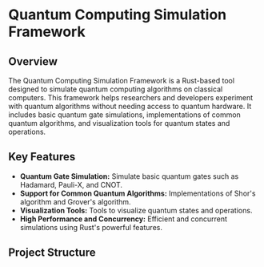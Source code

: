 # Quantum Computing Simulation Framework

## Overview
The Quantum Computing Simulation Framework is a Rust-based tool designed to simulate quantum computing algorithms on classical computers. This framework helps researchers and developers experiment with quantum algorithms without needing access to quantum hardware. It includes basic quantum gate simulations, implementations of common quantum algorithms, and visualization tools for quantum states and operations.

## Key Features
- **Quantum Gate Simulation:** Simulate basic quantum gates such as Hadamard, Pauli-X, and CNOT.
- **Support for Common Quantum Algorithms:** Implementations of Shor's algorithm and Grover's algorithm.
- **Visualization Tools:** Tools to visualize quantum states and operations.
- **High Performance and Concurrency:** Efficient and concurrent simulations using Rust's powerful features.

## Project Structure
